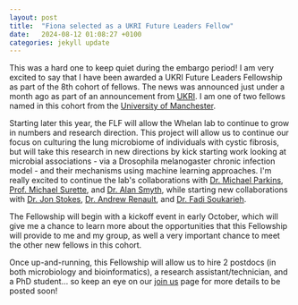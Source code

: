 ```yaml
---
layout: post
title:  "Fiona selected as a UKRI Future Leaders Fellow"
date:   2024-08-12 01:08:27 +0100
categories: jekyll update
---
```


This was a hard one to keep quiet during the embargo period! I am very excited to say that I have been awarded a UKRI Future Leaders Fellowship as part of the 8th cohort of fellows. The news was announced just under a month ago as part of an announcement from [UKRI][ukri]. I am one of two fellows named in this cohort from the [University of Manchester][manc].

Starting later this year, the FLF will allow the Whelan lab to continue to grow in numbers and research direction. This project will allow us to continue our focus on culturing the lung microbiome of individuals with cystic fibrosis, but will take this research in new directions by kick starting work looking at microbial associations - via a Drosophila melanogaster chronic infection model - and their mechanisms using machine learning approaches. I'm really excited to continue the lab's collaborations with [Dr. Michael Parkins][parkins], [Prof. Michael Surette][surette], and [Dr. Alan Smyth][smyth], while starting new collaborations with [Dr. Jon Stokes][stokes], [Dr. Andrew Renault][andy], and [Dr. Fadi Soukarieh][fadi].

The Fellowship will begin with a kickoff event in early October, which will give me a chance to learn more about the opportunities that this Fellowship will provide to me and my group, as well a very important chance to meet the other new fellows in this cohort.

Once up-and-running, this Fellowship will allow us to hire 2 postdocs (in both microbiology and bioinformatics), a research assistant/technician, and a PhD student... so keep an eye on our [join us][join] page for more details to be posted soon!

[ukri]: https://www.ukri.org/news/68-new-future-leaders-fellows-awarded-104-million-in-the-eighth-round/
[manc]: https://www.staffnet.manchester.ac.uk/news/display/?id=31623
[parkins]: http://cumming.ucalgary.ca/parkinslab/
[surette]: https://www.surettelab.ca/
[smyth]: https://pure.qub.ac.uk/en/persons/alan-smyth
[stokes]: https://www.thestokeslab.com/
[andy]: https://www.nottingham.ac.uk/life-sciences/people/andrew.renault
[fadi]: https://www.nottingham.ac.uk/life-sciences/people/fadi.soukarieh
[join]: https://www.whelanlab.co.uk/contact/
